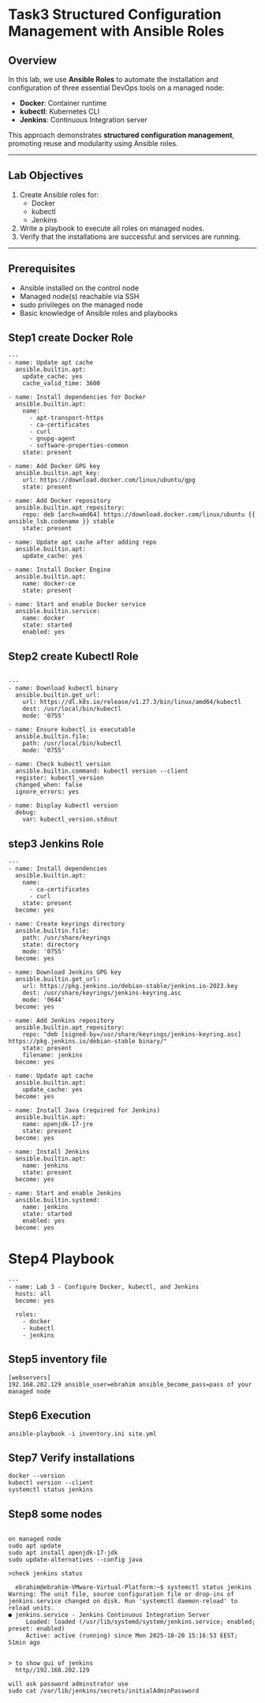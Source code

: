 # Task3  Structured Configuration Management with Ansible Roles



## Overview
In this lab, we use **Ansible Roles** to automate the installation and configuration of three essential DevOps tools on a managed node:

- **Docker**: Container runtime
- **kubectl**: Kubernetes CLI
- **Jenkins**: Continuous Integration server

This approach demonstrates **structured configuration management**, promoting reuse and modularity using Ansible roles.

---

## Lab Objectives

1. Create Ansible roles for:
   - Docker
   - kubectl
   - Jenkins
2. Write a playbook to execute all roles on managed nodes.
3. Verify that the installations are successful and services are running.

---

## Prerequisites

- Ansible installed on the control node
- Managed node(s) reachable via SSH
- sudo privileges on the managed node
- Basic knowledge of Ansible roles and playbooks

## Step1 create Docker Role 
```
---
- name: Update apt cache
  ansible.builtin.apt:
    update_cache: yes
    cache_valid_time: 3600

- name: Install dependencies for Docker
  ansible.builtin.apt:
    name:
      - apt-transport-https
      - ca-certificates
      - curl
      - gnupg-agent
      - software-properties-common
    state: present

- name: Add Docker GPG key
  ansible.builtin.apt_key:
    url: https://download.docker.com/linux/ubuntu/gpg
    state: present

- name: Add Docker repository
  ansible.builtin.apt_repository:
    repo: deb [arch=amd64] https://download.docker.com/linux/ubuntu {{ ansible_lsb.codename }} stable
    state: present

- name: Update apt cache after adding repo
  ansible.builtin.apt:
    update_cache: yes

- name: Install Docker Engine
  ansible.builtin.apt:
    name: docker-ce
    state: present

- name: Start and enable Docker service
  ansible.builtin.service:
    name: docker
    state: started
    enabled: yes
```

## Step2 create Kubectl Role
```

---
- name: Download kubectl binary
  ansible.builtin.get_url:
    url: https://dl.k8s.io/release/v1.27.3/bin/linux/amd64/kubectl
    dest: /usr/local/bin/kubectl
    mode: '0755'

- name: Ensure kubectl is executable
  ansible.builtin.file:
    path: /usr/local/bin/kubectl
    mode: '0755'

- name: Check kubectl version
  ansible.builtin.command: kubectl version --client
  register: kubectl_version
  changed_when: false
  ignore_errors: yes

- name: Display kubectl version
  debug:
    var: kubectl_version.stdout
```

## step3 Jenkins Role
```
---
- name: Install dependencies
  ansible.builtin.apt:
    name:
      - ca-certificates
      - curl
    state: present
  become: yes

- name: Create keyrings directory
  ansible.builtin.file:
    path: /usr/share/keyrings
    state: directory
    mode: '0755'
  become: yes

- name: Download Jenkins GPG key
  ansible.builtin.get_url:
    url: https://pkg.jenkins.io/debian-stable/jenkins.io-2023.key
    dest: /usr/share/keyrings/jenkins-keyring.asc
    mode: '0644'
  become: yes

- name: Add Jenkins repository
  ansible.builtin.apt_repository:
    repo: "deb [signed-by=/usr/share/keyrings/jenkins-keyring.asc] https://pkg.jenkins.io/debian-stable binary/"
    state: present
    filename: jenkins
  become: yes

- name: Update apt cache
  ansible.builtin.apt:
    update_cache: yes
  become: yes

- name: Install Java (required for Jenkins)
  ansible.builtin.apt:
    name: openjdk-17-jre
    state: present
  become: yes

- name: Install Jenkins
  ansible.builtin.apt:
    name: jenkins
    state: present
  become: yes

- name: Start and enable Jenkins
  ansible.builtin.systemd:
    name: jenkins
    state: started
    enabled: yes
  become: yes
```

# Step4 Playbook
```
---
- name: Lab 3 - Configure Docker, kubectl, and Jenkins
  hosts: all
  become: yes

  roles:
    - docker
    - kubectl
    - jenkins
```

## Step5 inventory file
```
[webservers]
192.168.202.129 ansible_user=ebrahim ansible_become_pass=pass of your managed node
```
## Step6 Execution
```
ansible-playbook -i inventory.ini site.yml
```

## Step7 Verify installations
```
docker --version
kubectl version --client
systemctl status jenkins
```

## Step8 some nodes
```

on managed node
sudo apt update
sudo apt install openjdk-17-jdk
sudo update-alternatives --config java

>check jenkins status

  ebrahim@ebrahim-VMware-Virtual-Platform:~$ systemctl status jenkins
Warning: The unit file, source configuration file or drop-ins of jenkins.service changed on disk. Run 'systemctl daemon-reload' to reload units.
● jenkins.service - Jenkins Continuous Integration Server
     Loaded: loaded (/usr/lib/systemd/system/jenkins.service; enabled; preset: enabled)
     Active: active (running) since Mon 2025-10-20 15:16:53 EEST; 51min ago


> to show gui of jenkins
  http//192.168.202.129

will ask password adminstrator use
sudo cat /var/lib/jenkins/secrets/initialAdminPassword
```

